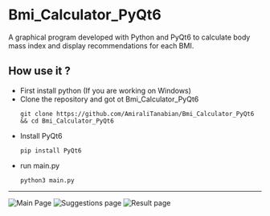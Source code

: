 # Bmi_Calculator_PyQt6
A graphical program developed with Python and PyQt6  to calculate body mass index and display recommendations for each BMI.


## How use it ? 
<ul>
  <li>First install python (If you are working on Windows) </li>
  <li> Clone the repository and got ot Bmi_Calculator_PyQt6 

```git clone https://github.com/AmiraliTanabian/Bmi_Calculator_PyQt6 && cd Bmi_Calculator_PyQt6```

  <li>Install PyQt6</li>
  
```pip install PyQt6```

  <li>run main.py
    
```python3 main.py```
  
  </li>
  </li>
</ul>
<hr>

<img alt="Main Page" src="Images/main.png">
<img alt="Suggestions page" src = "Images/3.png">
<img alt="Result page" src="Images/2.png">
